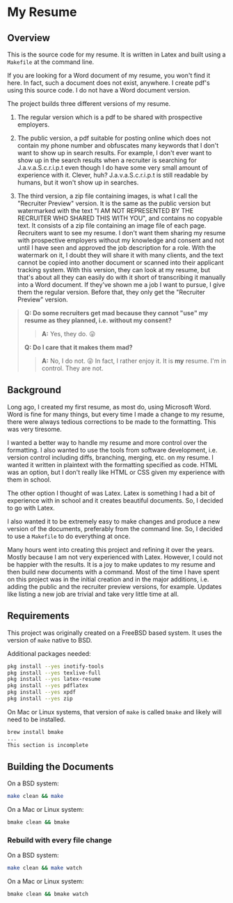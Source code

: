 # My Resume

## Overview

This is the source code for my resume.  It is written in Latex and built using a `Makefile` at the command line.

If you are looking for a Word document of my resume, you won't find it here.  In fact, such a document does not exist, anywhere.  I create pdf's using this source code.  I do not have a Word document version.

The project builds three different versions of my resume.

1. The regular version which is a pdf to be shared with prospective employers.

1. The public version, a pdf suitable for posting online which does not contain my phone number and obfuscates many keywords that I don't want to show up in search results.  For example, I don't ever want to show up in the search results when a recruiter is searching for J.a.v.a.S.c.r.i.p.t even though I do have some very small amount of experience with it.  Clever, huh?  J.a.v.a.S.c.r.i.p.t is still readable by humans, but it won't show up in searches.

1. The third version, a zip file containing images, is what I call the "Recruiter Preview" version.  It is the same as the public version but watermarked with the text "I AM NOT REPRESENTED BY THE RECRUITER WHO SHARED THIS WITH YOU", and contains no copyable text.  It consists of a zip file containing an image file of each page.  Recruiters want to see my resume.  I don't want them sharing my resume with prospective employers without my knowledge and consent and not until I have seen and approved the job description for a role.  With the watermark on it, I doubt they will share it with many clients, and the text cannot be copied into another document or scanned into their applicant tracking system.  With this version, they can look at my resume, but that's about all they can easily do with it short of transcribing it manually into a Word document.  If they've shown me a job I want to pursue, I give them the regular version.  Before that, they only get the "Recruiter Preview" version.

> **Q: Do some recruiters get mad because they cannot "use" my resume as they planned, i.e. without my consent?**
>
>> **A:** Yes, they do.  :stuck_out_tongue_winking_eye:
>
> **Q: Do I care that it makes them mad?**
>
>> **A:** No, I do not.  :stuck_out_tongue_winking_eye:  In fact, I rather enjoy it.  It is **my** resume.  I'm in control.  They are not.

## Background

Long ago, I created my first resume, as most do, using Microsoft Word.  Word is fine for many things, but every time I made a change to my resume, there were always tedious corrections to be made to the formatting.  This was very tiresome.

I wanted a better way to handle my resume and more control over the formatting.  I also wanted to use the tools from software development, i.e. version control including diffs, branching, merging, etc. on my resume.  I wanted it written in plaintext with the formatting specified as code.  HTML was an option, but I don't really like HTML or CSS given my experience with them in school.

The other option I thought of was Latex.  Latex is something I had a bit of experience with in school and it creates beautiful documents.  So, I decided to go with Latex.

I also wanted it to be extremely easy to make changes and produce a new version of the documents, preferably from the command line.  So, I decided to use a `Makefile` to do everything at once.

Many hours went into creating this project and refining it over the years.  Mostly because I am not very experienced with Latex.  However, I could not be happier with the results.  It is a joy to make updates to my resume and then build new documents with a command.  Most of the time I have spent on this project was in the initial creation and in the major additions, i.e. adding the public and the recruiter preview versions, for example.  Updates like listing a new job are trivial and take very little time at all.



## Requirements

This project was originally created on a FreeBSD based system.  It uses the version of `make` native to BSD.

Additional packages needed:

```bash
pkg install --yes inotify-tools
pkg install --yes texlive-full
pkg install --yes latex-resume
pkg install --yes pdflatex
pkg install --yes xpdf
pkg install --yes zip
```

On Mac or Linux systems, that version of `make` is called `bmake` and likely will need to be installed.

```bash
brew install bmake
...
This section is incomplete
```

## Building the Documents

On a BSD system:

```bash
make clean && make
```

On a Mac or Linux system:

```bash
bmake clean && bmake
```

### Rebuild with every file change

On a BSD system:

```bash
make clean && make watch
```

On a Mac or Linux system:

```bash
bmake clean && bmake watch
```

